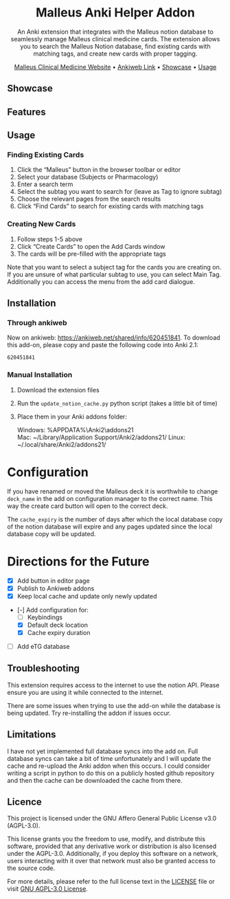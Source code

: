 <div align="Center">

# Malleus Anki Helper Addon

An Anki extension that integrates with the Malleus notion database to seamlessly manage Malleus clinical medicine cards. The extension allows you to search the Malleus Notion database, find existing cards with matching tags, and create new cards with proper tagging.

[Malleus Clinical Medicine Website](https://malleuscm.notion.site) •
[Ankiweb Link](https://ankiweb.net/shared/info/620451841) •
[Showcase](#Showcase) •
[Usage](#Usage)

</div>


<a id="org724359b"></a>

## Showcase


<a id="org48ca793"></a>

## Features


<a id="orga940f3c"></a>

## Usage


<a id="org4bd0b74"></a>

### Finding Existing Cards

1.  Click the &ldquo;Malleus&rdquo; button in the browser toolbar or editor
2.  Select your database (Subjects or Pharmacology)
3.  Enter a search term
4.  Select the subtag you want to search for (leave as Tag to ignore subtag)
5.  Choose the relevant pages from the search results
6.  Click &ldquo;Find Cards&rdquo; to search for existing cards with matching tags


<a id="org3f69585"></a>

### Creating New Cards

1.  Follow steps 1-5 above
2.  Click &ldquo;Create Cards&rdquo; to open the Add Cards window
3.  The cards will be pre-filled with the appropriate tags

Note that you want to select a subject tag for the cards you are creating on. If you are unsure of what particular subtag to use, you can select Main Tag. Additionally you can access the menu from the add card dialogue.


<a id="org335319f"></a>

## Installation


<a id="orgc3dfd8f"></a>

### Through ankiweb

Now on ankiweb: <https://ankiweb.net/shared/info/620451841>. To download this add-on, please copy and paste the following code into Anki 2.1:

    620451841


<a id="org4e7a286"></a>

### Manual Installation

1.  Download the extension files
2.  Run the `update_notion_cache.py` python script (takes a little bit of time)
3.  Place them in your Anki addons folder:

    Windows: %APPDATA%\Anki2\addons21\
    Mac: ~/Library/Application Support/Anki2/addons21/
    Linux: ~/.local/share/Anki2/addons21/


<a id="orgb485ee1"></a>

# Configuration

If you have renamed or moved the Malleus deck it is worthwhile to change `deck_name` in the add on configuration manager to the correct name. This way the create card button will open to the correct deck.

The `cache_expiry` is the number of days after which the local database copy of the notion database will expire and any pages updated since the local database copy will be updated.


<a id="org3262658"></a>

# Directions for the Future

-   [X] Add button in editor page
-   [X] Publish to Ankiweb addons
-   [X] Keep local cache and update only newly updated
-   [-] Add configuration for:
    -   [ ] Keybindings
    -   [X] Default deck location
    -   [X] Cache expiry duration
-   [ ] Add eTG database


<a id="org164e890"></a>

## Troubleshooting

This extension requires access to the internet to use the notion API. Please ensure you are using it while connected to the internet.

There are some issues when trying to use the add-on while the database is being updated. Try re-installing the addon if issues occur.

<a id="org389a9f6"></a>

## Limitations

I have not yet implemented full database syncs into the add on. Full database syncs can take a bit of time unfortunately and I will update the cache and re-upload the Anki addon when this occurs. I could consider writing a script in python to do this on a publicly hosted github repository and then the cache can be downloaded the cache from there.


<a id="orgd2879ee"></a>

## Licence

This project is licensed under the GNU Affero General Public License v3.0 (AGPL-3.0).

This license grants you the freedom to use, modify, and distribute this software, provided that any derivative work or distribution is also licensed under the AGPL-3.0. Additionally, if you deploy this software on a network, users interacting with it over that network must also be granted access to the source code.

For more details, please refer to the full license text in the [LICENSE](./LICENSE) file or visit [GNU AGPL-3.0 License](https://www.gnu.org/licenses/agpl-3.0.en.html).

